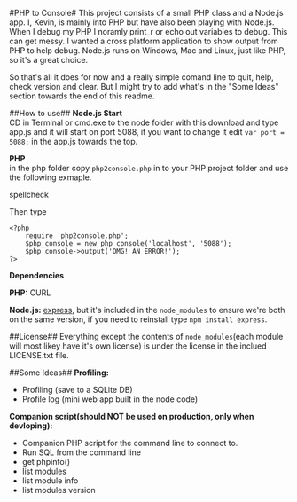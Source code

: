 #PHP to Console#
This project consists of a small PHP class and a Node.js app. I, Kevin, is mainly into PHP but have also been playing with Node.js. When I debug my PHP I noramly print_r or echo out variables to debug. This can get messy. I wanted a cross platform application to show output from PHP to help debug. Node.js runs on Windows, Mac and Linux, just like PHP, so it's a great choice.

So that's all it does for now and a really simple comand line to quit, help, check version and clear. But I might try to add what's in the "Some Ideas" section towards the end of this readme.

##How to use##
**Node.js Start**<br>
CD in Terminal or cmd.exe to the node folder with this download and type app.js and it will start on port 5088, if you want to change it edit `var port = 5088;` in the app.js towards the top.

**PHP**<br>
in the php folder copy `php2console.php` in to your PHP project folder and use the following exmaple.

spellcheck

Then type

	<?php
		require 'php2console.php';
		$php_console = new php_console('localhost', '5088');
		$php_console->output('OMG! AN ERROR!');
	?>

**Dependencies**<br>

**PHP:** CURL

**Node.js:** [express](http://expressjs.com/ "express"), but it's included in the `node_modules` to ensure we're both on the same version, if you need to reinstall type `npm install express`.

##License##
Everything except the contents of `node_modules`(each module will most likey have it's own license) is under the license in the inclued LICENSE.txt file.

##Some Ideas##
**Profiling:**

- Profiling (save to a SQLite DB)
- Profile log (mini web app built in the node code)


**Companion script(should NOT be used on production, only when devloping):**

- Companion PHP script for the command line to connect to.
- Run SQL from the command line
- get phpinfo()
- list modules
- list module info
- list modules version 
